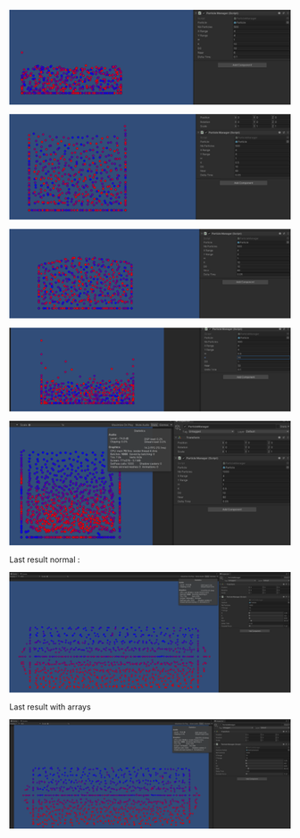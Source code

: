 ![ParticleA](ParticleA.PNG)



![ParticleB](ParticleB.PNG)



![ParticleC](ParticleC.PNG)



![ParticleD](ParticleD.PNG)



![ParticleE](ParticleE.PNG)



Last result normal :

![ParticleF](ParticleG.PNG)



Last result with arrays

![ParticleH](ParticleH.PNG)